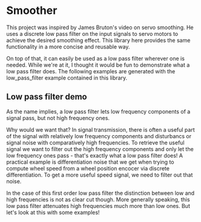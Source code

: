 # Smoother

This project was inspired by James Bruton's video on servo smoothing.
He uses a discrete low pass filter on the input signals to servo motors 
to achieve the desired smoothing effect.
This library here provides the same functionality in a more concise and 
reusable way.

On top of that, it can easily be used as a low pass filter wherever one 
is needed.
While we're at it, I thought it would be fun to demonstrate what a low 
pass filter does.
The following examples are generated with the low_pass_filter example 
contained in this library.

## Low pass filter demo

As the name implies, a low pass filter lets low frequency components of 
a signal pass, but not high frequency ones. 

Why would we want that?
In signal transmission, there is often a useful part of the signal with 
relatively low frequency components and disturbancs or signal noise with
comparatively high frequencies. To retrieve the useful signal we want to 
filter out the high frequency components and only let the low frequency 
ones pass - that's exactly what a low pass filter does! 
A practical example is differentiation noise that we get when trying to
compute wheel speed from a wheel position encocer via discrete
differentiation. 
To get a more useful speed signal, we need to filter out that noise.

In the case of this first order low pass filter the distinction between 
low and high frequencies is not as clear cut though.
More generally speaking, this low pass filter attenuates high 
frequencies much more than low ones. 
But let's look at this with some examples!
